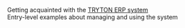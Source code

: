 Getting acquainted with the [TRYTON ERP system](http://www.tryton.org)  
Entry-level examples about managing and using the system 
